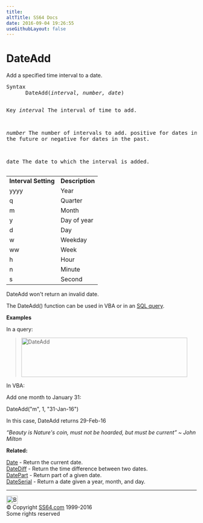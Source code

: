 ```yaml
---
title:
altTitle: SS64 Docs
date: 2016-09-04 19:26:55
useGithubLayout: false
---
```

<!-- #BeginLibraryItem "/Library/head_access.lbi" --><!-- #EndLibraryItem --><h1>DateAdd</h1>
<p>  Add a specified time interval to a date.</p>
<pre>Syntax
      DateAdd(<i>interval, number, date</i>)

Key
   <i>interval</i>  The interval of time to add.

   <i>number</i>    The number of intervals to add.
             positive for dates in the future or
             negative for dates in the past.

   date      The  date to which the interval is added.</pre>
<table cols="2"> <tbody> <tr> <td class="label"><b>Interval Setting</b></td> <td class="label"><b>Description</b></td></tr>
<tr> <td>yyyy</td> <td>Year</td></tr>
<tr> <td>q</td> <td>Quarter</td></tr>
<tr> <td>m</td> <td>Month</td></tr> 
<tr> <td>y</td> <td>Day of year</td></tr>
<tr> <td>d</td> <td>Day</td></tr> 
<tr> <td>w</td> <td>Weekday</td></tr>
<tr> <td>ww</td> <td>Week</td></tr> 
<tr> <td>h</td> <td>Hour</td></tr> 
<tr> <td>n</td> <td>Minute</td></tr> 
<tr> <td>s</td> <td>Second</td></tr></tbody></table>
<p>DateAdd  won't return an invalid date. </p>
<p>The DateAdd() function can be used in VBA or in an <a href="syntax-functions.html">SQL query</a>.</p>
<p><b>Examples</b></p>
<p>In a query:</p>
<blockquote>
<p><img src="dateadd.png" width="439" height="104" alt="DateAdd"></p>
</blockquote>
<p>In VBA:</p>
<p>Add one month to January 31:</p>
<p class="code">DateAdd("m", 1, "31-Jan-16")</p>
<p>In this case, DateAdd returns 29-Feb-16</p>
<p class="quote"><i>“Beauty is Nature's coin, must not be hoarded, but must be current” ~ John Milton</i></p>
<p><b>Related:</b></p>
<p><a href="date.html">Date</a> - Return the current date.<br>
<a href="datediff.html">DateDiff</a> - Return the time difference between two dates. <br>
<a href="datepart.html">DatePart</a> - Return part of a given date.<br>
<a href="dateserial.html">DateSerial</a> - Return a date given a year, month, and day.</p><!-- #BeginLibraryItem "/Library/foot_access.lbi" --><p>
<!-- access -->

<hr>
<div id="bl" class="footer"><a href="dateadd.html#"><img src="../images/top.png" width="30" height="22" alt="Back to the Top"></a></div>
<div id="br" class="footer, tagline">© Copyright <a href="../index.html">SS64.com</a> 1999-2016<br>
Some rights reserved</div><!-- #EndLibraryItem -->

